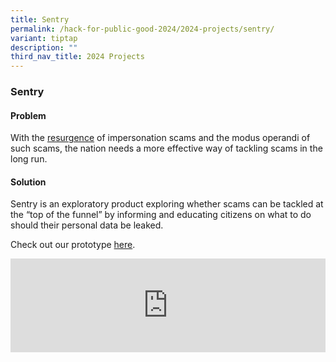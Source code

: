 ```yaml
---
title: Sentry
permalink: /hack-for-public-good-2024/2024-projects/sentry/
variant: tiptap
description: ""
third_nav_title: 2024 Projects
---
```

<h3>Sentry</h3>
<h4>Problem</h4>
<p>With the <a href="https://www.police.gov.sg/media-room/news/20230415_police_advisory_on_resurgence_of_government_official_impersonation_scam" rel="noopener noreferrer nofollow" target="_blank">resurgence</a> of
impersonation scams and the modus operandi of such scams, the nation needs
a more effective way of tackling scams in the long run.</p>
<h4>Solution</h4>
<p>Sentry is an exploratory product exploring whether scams can be tackled
at the “top of the funnel” by informing and educating citizens on what
to do should their personal data be leaked.</p>
<p>Check out our prototype <a href="https://sentry.hack.gov.sg" rel="noopener noreferrer nofollow" target="_blank">here</a>.</p>
<div class="iframe-wrapper">
<iframe width="100%" allowfullscreen="true" frameborder="0" src="https://docs.google.com/presentation/d/e/2PACX-1vQFtQeVcB7Fo1AsYkb2zRL8VR3YTJfHKRqLtPYozsoTZ1J3XHIKgHzfRq73bX8IEL0fN5qeSU3RbfGx/embed?start=false&amp;loop=false&amp;delayms=3000"></iframe>
</div>
<p></p>
